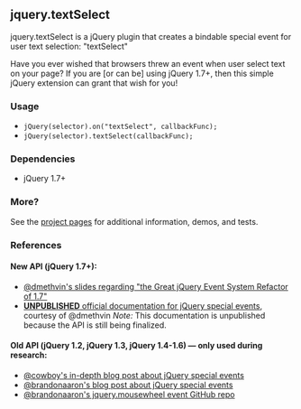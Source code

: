 ## jquery.textSelect
jquery.textSelect is a jQuery plugin that creates a bindable special event for user text selection: "textSelect"

Have you ever wished that browsers threw an event when user select text on your page? If you are [or can be] using
jQuery 1.7+, then this simple jQuery extension can grant that wish for you!


### Usage
* `jQuery(selector).on("textSelect", callbackFunc);`
* `jQuery(selector).textSelect(callbackFunc);`


### Dependencies
* jQuery 1.7+


### More?
See the [project pages][1] for additional information, demos, and tests.


### References
#### New API (jQuery 1.7+):
* [@dmethvin's slides regarding "the Great jQuery Event System Refactor of 1.7"][2]
* [__UNPUBLISHED__ official documentation for jQuery special events][3], courtesy of @dmethvin
	_Note:_ This documentation is unpublished because the API is still being finalized.

#### Old API (jQuery 1.2, jQuery 1.3, jQuery 1.4-1.6) — only used during research:
* [@cowboy's in-depth blog post about jQuery special events][4]
* [@brandonaaron's blog post about jQuery special events][5]
* [@brandonaaron's jquery.mousewheel event GitHub repo][6]


[1]: http://jamesmgreene.github.com/jquery.textSelect/
[2]: http://www.slideshare.net/dmethvin/jquery-17-events
[3]: https://docs.google.com/document/d/11rRFvC51lDU8SBqgcsR5XwVKUeW__RO643iXSEVOdQ4/edit
[4]: http://benalman.com/news/2010/03/jquery-special-events/
[5]: http://brandonaaron.net/blog/2009/03/26/special-events
[6]: https://github.com/brandonaaron/jquery-mousewheel/